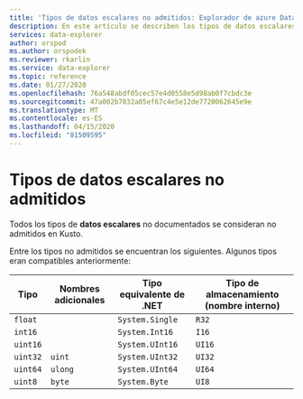 ```yaml
---
title: 'Tipos de datos escalares no admitidos: Explorador de azure Data Explorer . Microsoft Docs'
description: En este artículo se describen los tipos de datos escalares no admitidos en El Explorador de datos de Azure.
services: data-explorer
author: orspod
ms.author: orspodek
ms.reviewer: rkarlin
ms.service: data-explorer
ms.topic: reference
ms.date: 01/27/2020
ms.openlocfilehash: 76a548abdf05cec57e4d0558e5d98ab0f7cbdc3e
ms.sourcegitcommit: 47a002b7032a05ef67c4e5e12de7720062645e9e
ms.translationtype: MT
ms.contentlocale: es-ES
ms.lasthandoff: 04/15/2020
ms.locfileid: "81509595"
---
```

# <a name="unsupported-scalar-data-types"></a>Tipos de datos escalares no admitidos

Todos los tipos de **datos escalares** no documentados se consideran no admitidos en Kusto.

Entre los tipos no admitidos se encuentran los siguientes. Algunos tipos eran compatibles anteriormente:

| Tipo       | Nombres adicionales   | Tipo equivalente de .NET              | Tipo de almacenamiento (nombre interno)|
| ---------- | -------------------- | --------------------------------- | ----------------------------|
| `float`    |                      | `System.Single`                   | `R32`                       |
| `int16`    |                      | `System.Int16`                    | `I16`                       |
| `uint16`   |                      | `System.UInt16`                   | `UI16`                      |
| `uint32`   | `uint`               | `System.UInt32`                   | `UI32`                      |
| `uint64`   | `ulong`              | `System.UInt64`                   | `UI64`                      |
| `uint8`    | `byte`               | `System.Byte`                     | `UI8`                       |